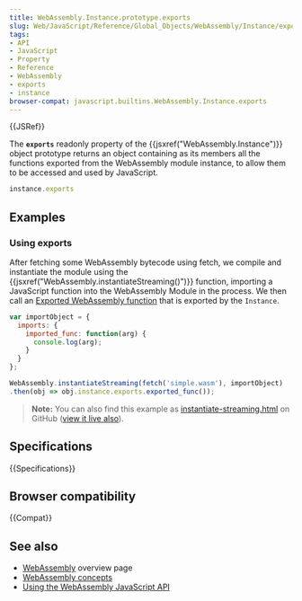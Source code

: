```yaml
---
title: WebAssembly.Instance.prototype.exports
slug: Web/JavaScript/Reference/Global_Objects/WebAssembly/Instance/exports
tags:
- API
- JavaScript
- Property
- Reference
- WebAssembly
- exports
- instance
browser-compat: javascript.builtins.WebAssembly.Instance.exports
---
```

{{JSRef}}

The **`exports`** readonly property of the
{{jsxref("WebAssembly.Instance")}} object prototype returns an object
containing as its members all the functions exported from the WebAssembly module
instance, to allow them to be accessed and used by JavaScript.

```js
instance.exports
```

## Examples

### Using exports

After fetching some WebAssembly bytecode using fetch, we compile and instantiate
the module using the
{{jsxref("WebAssembly.instantiateStreaming()")}} function,
importing a JavaScript function into the WebAssembly Module in the process. We
then call an
[Exported WebAssembly function](/en-US/docs/WebAssembly/Exported_functions) that
is exported by the `Instance`.

```js
var importObject = {
  imports: {
    imported_func: function(arg) {
      console.log(arg);
    }
  }
};

WebAssembly.instantiateStreaming(fetch('simple.wasm'), importObject)
.then(obj => obj.instance.exports.exported_func());
```

> **Note:** You can also find this example as
> [instantiate-streaming.html](https://github.com/mdn/webassembly-examples/blob/master/js-api-examples/instantiate-streaming.html)
> on GitHub
> ([view it live also](https://mdn.github.io/webassembly-examples/js-api-examples/instantiate-streaming.html)).

## Specifications

{{Specifications}}

## Browser compatibility

{{Compat}}

## See also

*   [WebAssembly](/en-US/docs/WebAssembly) overview page
*   [WebAssembly concepts](/en-US/docs/WebAssembly/Concepts)
*   [Using the WebAssembly JavaScript API](/en-US/docs/WebAssembly/Using_the_JavaScript_API)
